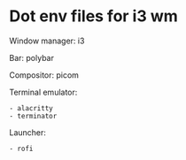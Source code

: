 # Dot env files for i3 wm 
Window manager: i3

Bar: polybar

Compositor: picom

Terminal emulator: 

	- alacritty
	- terminator

Launcher: 

	- rofi

